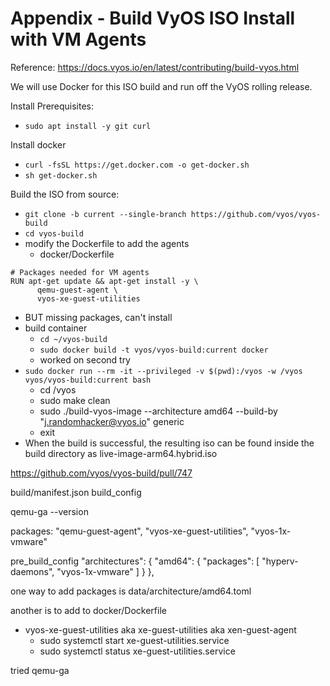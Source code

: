 # Appendix - Build VyOS ISO Install with VM Agents
Reference: https://docs.vyos.io/en/latest/contributing/build-vyos.html

We will use Docker for this ISO build and run off the VyOS rolling release.

Install Prerequisites:
- `sudo apt install -y git curl`

Install docker
  - `curl -fsSL https://get.docker.com -o get-docker.sh`
  - `sh get-docker.sh`

Build the ISO from source:
- `git clone -b current --single-branch https://github.com/vyos/vyos-build`
- `cd vyos-build`
- modify the Dockerfile to add the agents
  - docker/Dockerfile
```
# Packages needed for VM agents
RUN apt-get update && apt-get install -y \
      qemu-guest-agent \
      vyos-xe-guest-utilities
```
  - BUT missing packages, can't install
- build container
  - `cd ~/vyos-build`
  - `sudo docker build -t vyos/vyos-build:current docker`
  - worked on second try
- `sudo docker run --rm -it --privileged -v $(pwd):/vyos -w /vyos vyos/vyos-build:current bash`
  - cd /vyos
  - sudo make clean
  - sudo ./build-vyos-image --architecture amd64 --build-by "j.randomhacker@vyos.io" generic
  - exit
- When the build is successful, the resulting iso can be found inside the build directory as live-image-arm64.hybrid.iso

https://github.com/vyos/vyos-build/pull/747

build/manifest.json
build_config

qemu-ga --version

packages:
      "qemu-guest-agent",
      "vyos-xe-guest-utilities",
      "vyos-1x-vmware"

pre_build_config
"architectures": {
      "amd64": {
        "packages": [
          "hyperv-daemons",
          "vyos-1x-vmware"
        ]
      }
    },

one way to add packages is data/architecture/amd64.toml

another is to add to docker/Dockerfile

  - vyos-xe-guest-utilities aka xe-guest-utilities aka xen-guest-agent
    - sudo systemctl start xe-guest-utilities.service
    - sudo systemctl status xe-guest-utilities.service
   
tried qemu-ga
